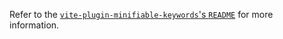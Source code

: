 Refer to the [`vite-plugin-minifiable-keywords`'s `README`](https://github.com/cueaz/vite-plugin-minifiable-keywords#readme) for more information.
